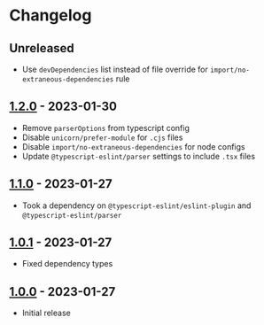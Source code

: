 # Changelog

## Unreleased

- Use `devDependencies` list instead of file override for `import/no-extraneous-dependencies` rule

## [1.2.0](https://github.com/rezstream/eslint-plugin-rezstream/compare/v1.1.0...v1.2.0) - 2023-01-30

- Remove `parserOptions` from typescript config
- Disable `unicorn/prefer-module` for `.cjs` files
- Disable `import/no-extraneous-dependencies` for node configs
- Update `@typescript-eslint/parser` settings to include `.tsx` files

## [1.1.0](https://github.com/rezstream/eslint-plugin-rezstream/compare/v1.0.1...v1.1.0) - 2023-01-27

- Took a dependency on `@typescript-eslint/eslint-plugin` and `@typescript-eslint/parser`

## [1.0.1](https://github.com/rezstream/eslint-plugin-rezstream/compare/v1.0.0...v1.0.1) - 2023-01-27

- Fixed dependency types

## [1.0.0](https://github.com/rezstream/eslint-plugin-rezstream/releases/tag/v1.0.0) - 2023-01-27

- Initial release
